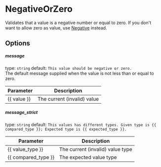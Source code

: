 # NegativeOrZero
Validates that a value is a negative number or equal to zero. 
If you don't want to allow zero as value, use [Negative](Negative.md) instead.

## Options

##### message
type: `string` default: `This value should be negative or zero.`  
The default message supplied when the value is not less than or equal to zero.

| Parameter | Description |
|---|---|
| {{ value }} | The current (invalid) value


##### message_strict
type: `string` default: `This values has different types. Given type is {{ compared_type }}; Expected type is {{ expected_type }}.`

| Parameter | Description |
|---|---|
| {{ value_type }} | The current (invalid) value type
| {{ compared_type }} | The expected value type

